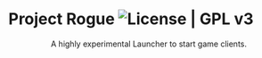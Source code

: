 # Project Rogue ![License | GPL v3](https://img.shields.io/badge/License-GPLv3-blue.svg)

<div align="center">A highly experimental Launcher to start game clients.</div>